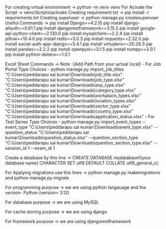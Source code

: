 For creating virtual environment -> python -m venv venv 
For Acivate the Script -> venv\Scripts\activate 
Creating requirement.txt -> pip install -r requirements.txt 
Creating superuser -> python manage.py createsuperuser
Useful Commands ->
 pip install Django==4.2.15 
 pip install django-allauth==0.61.1
 pip install djangorestframework==3.15.2
 pip install google-api-python-client==2.130.0
 pip install mysqlclient==2.2.4
 pip install pillow==10.4.0
 pip install redis==5.0.3
 pip install requests==2.32.0
 pip install social-auth-app-django==5.4.1
 pip install virtualenv==20.26.3
 pip install pandas==2.2.2
 pip install openpyxl==3.1.5
 pip install numpy==2.0.1
 pip install python-dotenv==1.0.1

 Excel Sheet Commands ->
     Note -[Add Path from your actual local]
    - For Job Portal Type Choices -  python manage.py import_job_titles "C:\Users\peddarapu sai kumar\Downloads\job_title.xlsx" "C:\Users\peddarapu sai kumar\Downloads\job_type.xlsx" "C:\Users\peddarapu sai kumar\Downloads\exp_type.xlsx" "C:\Users\peddarapu sai kumar\Downloads\category_type.xlsx" "C:\Users\peddarapu sai kumar\Downloads\workplace_types.xlsx" "C:\Users\peddarapu sai kumar\Downloads\location_types.xlsx" "C:\Users\peddarapu sai kumar\Downloads\sector_type.xlsx" "C:\Users\peddarapu sai kumar\Downloads\country_type.xlsx" "C:\Users\peddarapu sai kumar\Downloads\application_status.xlsx" 
    - For Test Series Type Choices - python manage.py import_event_types --event_type "C:\Users\peddarapu sai kumar\Downloads\event_type.xlsx" --question_status "C:\Users\peddarapu sai kumar\Downloads\question_status.xlsx" --question_section_type "C:\Users\peddarapu sai kumar\Downloads\question_section_type.xlsx" --session_id 1 --exam_id 1 

Create a database by this line -> CREATE DATABASE mydatabase1(your database name) CHARACTER SET utf8 DEFAULT COLLATE utf8_general_ci;

For Applying migrations use this lines -> python manage.py makemigrations and  python manage.py migrate

For programming purpose -> we are using python langauage and the version- Python (version= 3.12)

For database purpose -> we are using MySQL

For cache storing purpose -> we are using django

For framework purpose -> we are using djangorestframework
